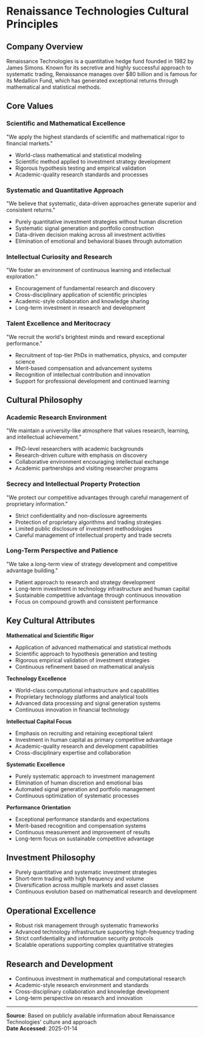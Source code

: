 # Renaissance Technologies Cultural Principles

## Company Overview
Renaissance Technologies is a quantitative hedge fund founded in 1982 by James Simons. Known for its secretive and highly successful approach to systematic trading, Renaissance manages over $80 billion and is famous for its Medallion Fund, which has generated exceptional returns through mathematical and statistical methods.

## Core Values

### Scientific and Mathematical Excellence
"We apply the highest standards of scientific and mathematical rigor to financial markets."

- World-class mathematical and statistical modeling
- Scientific method applied to investment strategy development
- Rigorous hypothesis testing and empirical validation
- Academic-quality research standards and processes

### Systematic and Quantitative Approach
"We believe that systematic, data-driven approaches generate superior and consistent returns."

- Purely quantitative investment strategies without human discretion
- Systematic signal generation and portfolio construction
- Data-driven decision making across all investment activities
- Elimination of emotional and behavioral biases through automation

### Intellectual Curiosity and Research
"We foster an environment of continuous learning and intellectual exploration."

- Encouragement of fundamental research and discovery
- Cross-disciplinary application of scientific principles
- Academic-style collaboration and knowledge sharing
- Long-term investment in research and development

### Talent Excellence and Meritocracy
"We recruit the world's brightest minds and reward exceptional performance."

- Recruitment of top-tier PhDs in mathematics, physics, and computer science
- Merit-based compensation and advancement systems
- Recognition of intellectual contribution and innovation
- Support for professional development and continued learning

## Cultural Philosophy

### Academic Research Environment
"We maintain a university-like atmosphere that values research, learning, and intellectual achievement."

- PhD-level researchers with academic backgrounds
- Research-driven culture with emphasis on discovery
- Collaborative environment encouraging intellectual exchange
- Academic partnerships and visiting researcher programs

### Secrecy and Intellectual Property Protection
"We protect our competitive advantages through careful management of proprietary information."

- Strict confidentiality and non-disclosure agreements
- Protection of proprietary algorithms and trading strategies
- Limited public disclosure of investment methodologies
- Careful management of intellectual property and trade secrets

### Long-Term Perspective and Patience
"We take a long-term view of strategy development and competitive advantage building."

- Patient approach to research and strategy development
- Long-term investment in technology infrastructure and human capital
- Sustainable competitive advantage through continuous innovation
- Focus on compound growth and consistent performance

## Key Cultural Attributes

**Mathematical and Scientific Rigor**
- Application of advanced mathematical and statistical methods
- Scientific approach to hypothesis generation and testing
- Rigorous empirical validation of investment strategies
- Continuous refinement based on mathematical analysis

**Technology Excellence**
- World-class computational infrastructure and capabilities
- Proprietary technology platforms and analytical tools
- Advanced data processing and signal generation systems
- Continuous innovation in financial technology

**Intellectual Capital Focus**
- Emphasis on recruiting and retaining exceptional talent
- Investment in human capital as primary competitive advantage
- Academic-quality research and development capabilities
- Cross-disciplinary expertise and collaboration

**Systematic Excellence**
- Purely systematic approach to investment management
- Elimination of human discretion and emotional bias
- Automated signal generation and portfolio management
- Continuous optimization of systematic processes

**Performance Orientation**
- Exceptional performance standards and expectations
- Merit-based recognition and compensation systems
- Continuous measurement and improvement of results
- Long-term focus on sustainable competitive advantage

## Investment Philosophy

- Purely quantitative and systematic investment strategies
- Short-term trading with high frequency and volume
- Diversification across multiple markets and asset classes
- Continuous evolution based on mathematical research and development

## Operational Excellence

- Robust risk management through systematic frameworks
- Advanced technology infrastructure supporting high-frequency trading
- Strict confidentiality and information security protocols
- Scalable operations supporting complex quantitative strategies

## Research and Development

- Continuous investment in mathematical and computational research
- Academic-style research environment and standards
- Cross-disciplinary collaboration and knowledge development
- Long-term perspective on research and innovation

---

**Source**: Based on publicly available information about Renaissance Technologies' culture and approach  
**Date Accessed**: 2025-01-14